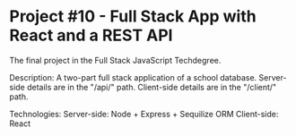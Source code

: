 # Project #10 - Full Stack App with React and a REST API

The final project in the Full Stack JavaScript Techdegree.

Description: A two-part full stack application of a school database.
Server-side details are in the "/api/" path.
Client-side details are in the "/client/" path. 

Technologies:
    Server-side: Node + Express + Sequilize ORM
    Client-side: React

